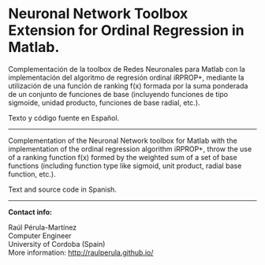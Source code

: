 Neuronal Network Toolbox Extension for Ordinal Regression in Matlab.
==========

Complementación de la toolbox de Redes Neuronales para Matlab con la implementación del algoritmo de regresión ordinal iRPROP+, mediante la utilización de una función de ranking f(x) formada por la suma ponderada de un conjunto de funciones de base (incluyendo funciones de tipo sigmoide, unidad producto, funciones de base radial, etc.).

Texto y código fuente en Español.

---

Complementation of the Neuronal Network toolbox for Matlab with the implementation of the ordinal regression algorithm iRPROP+, throw the use of a ranking function f(x) formed by the weighted sum of a set of base functions (including function type like sigmoid, unit product, radial base function, etc.).

Text and source code in Spanish.

---

<b>Contact info:</b>

Raúl Pérula-Martínez<br>
Computer Engineer<br>
University of Cordoba (Spain)<br>
More information: http://raulperula.github.io/
